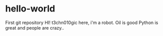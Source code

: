 # hello-world
First git repository
HI!
t3chn010gic here, i'm a robot. Oil is good Python is great and people are crazy..

